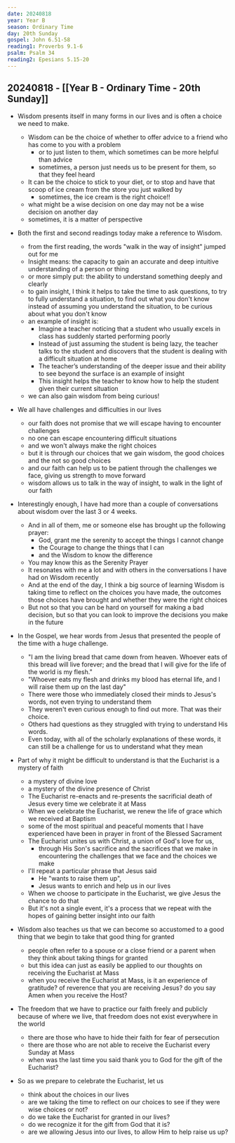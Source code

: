 ```yaml
---
date: 20240818
year: Year B
season: Ordinary Time
day: 20th Sunday
gospel: John 6.51-58
reading1: Proverbs 9.1-6
psalm: Psalm 34
reading2: Epesians 5.15-20
---
```

## 20240818 - [[Year B - Ordinary Time - 20th Sunday]]


- Wisdom presents itself in many forms in our lives and is often a choice we need to make.  
	- Wisdom can be the choice of whether to offer advice to a friend who has come to you with a problem
		- or to just listen to them, which sometimes can be more helpful than advice
		- sometimes, a person just needs us to be present for them, so that they feel heard
	- It can be the choice to stick to your diet, or to stop and have that scoop of ice cream from the store you just walked by
		- sometimes, the ice cream is the right choice!!
	- what might be a wise decision on one day may not be a wise decision on another day
	- sometimes, it is a matter of perspective

- Both the first and second readings today make a reference to Wisdom.
	- from the first reading, the words "walk in the way of insight" jumped out for me
	- Insight means: the capacity to gain an accurate and deep intuitive understanding of a person or thing
	- or more simply put: the ability to understand something deeply and clearly
	- to gain insight, I think it helps to take the time to ask questions, to try to fully understand a situation, to find out what you don't know instead of assuming you understand the situation, to be curious about what you don't know
	- an example of insight is:
		- Imagine a teacher noticing that a student who usually excels in class has suddenly started performing poorly
		- Instead of just assuming the student is being lazy, the teacher talks to the student and discovers that the student is dealing with a difficult situation at home
		- The teacher’s understanding of the deeper issue and their ability to see beyond the surface is an example of insight
		- This insight helps the teacher to know how to help the student given their current situation
	- we can also gain wisdom from being curious!
- We all have challenges and difficulties in our lives
	- our faith does not promise that we will escape having to encounter challenges
	- no one can escape encountering difficult situations
	- and we won't always make the right choices
	- but it is through our choices that we gain wisdom, the good choices and the not so good choices
	- and our faith can help us to be patient through the challenges we face, giving us strength to move forward
	- wisdom allows us to talk in the way of insight, to walk in the light of our faith

- Interestingly enough, I have had more than a couple of conversations about wisdom over the last 3 or 4 weeks.
	- And in all of them, me or someone else has brought up the following prayer:
		- God, grant me the serenity to accept the things I cannot change
		- the Courage to change the things that I can
		- and the Wisdom to know the difference
	- You may know this as the Serenity Prayer
	- It resonates with me a lot and with others in the conversations I have had on Wisdom recently
	- And at the end of the day, I think a big source of learning Wisdom is taking time to reflect on the choices you have made, the outcomes those choices have brought and whether they were the right choices
	- But not so that you can be hard on yourself for making a bad decision, but so that you can look to improve the decisions you make in the future

- In the Gospel, we hear words from Jesus that presented the people of the time with a huge challenge.
	- "I am the living bread that came down from heaven. Whoever eats of this bread will live forever; and the bread that I will give for the life of the world is my flesh."
	- "Whoever eats my flesh and drinks my blood has eternal life, and I will raise them up on the last day"
	- There were those who immediately closed their minds to Jesus's words, not even trying to understand them
	- They weren't even curious enough to find out more.  That was their choice.
	- Others had questions as they struggled with trying to understand His words.
	- Even today, with all of the scholarly explanations of these words, it can still be a challenge for us to understand what they mean

- Part of why it might be difficult to understand is that the Eucharist is a mystery of faith
	- a mystery of divine love
	- a mystery of the divine presence of Christ
	- The Eucharist re-enacts and re-presents the sacrificial death of Jesus every time we celebrate it at Mass
	- When we celebrate the Eucharist, we renew the life of grace which we received at Baptism
	- some of the most spiritual and peaceful moments that I have experienced have been in prayer in front of the Blessed Sacrament
	- The Eucharist unites us with Christ, a union of God's love for us, 
		- through His Son's sacrifice and the sacrifices that we make in encountering the challenges that we face and the choices we make
	- I'll repeat a particular phrase that Jesus said
		- He "wants to raise them up", 
		- Jesus wants to enrich and help us in our lives
	- When we choose to participate in the Eucharist, we give Jesus the chance to do that
	- But it's not a single event, it's a process that we repeat with the hopes of gaining better insight into our faith

- Wisdom also teaches us that we can become so accustomed to a good thing that we begin to take that good thing for granted
	- people often refer to a spouse or a close friend or a parent when they think about taking things for granted
	- but this idea can just as easily be applied to our thoughts on receiving the Eucharist at Mass
	- when you receive the Eucharist at Mass, is it an experience of gratitude? of reverence that you are receiving Jesus?  do you say Amen when you receive the Host?

- The freedom that we have to practice our faith freely and publicly because of where we live, that freedom does not exist everywhere in the world
	- there are those who have to hide their faith for fear of persecution
	- there are those who are not able to receive the Eucharist every Sunday at Mass
	- when was the last time you said thank you to God for the gift of the Eucharist?

- So as we prepare to celebrate the Eucharist, let us
	- think about the choices in our lives
	- are we taking the time to reflect on our choices to see if they were wise choices or not?
	- do we take the Eucharist for granted in our lives?
	- do we recognize it for the gift from God that it is?
	- are we allowing Jesus into our lives, to allow Him to help raise us up?
